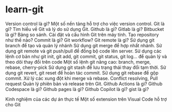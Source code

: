 # learn-git

Version control là gì? Một số nền tảng hỗ trợ cho việc version control.
Git là gì? Tìm hiểu về Git và lý do sử dụng Git.
Github là gì? Gitlab là gì? Bitbucket là gì? Bảng so sánh.
Cài đặt và cấu hình Git trên máy tính.
Tạo repository như thế nào?
Commit là gì?
Git workflow?
Git remote là gì?
Sử dụng git branch để tạo và quản lý nhánh
Sử dụng git merge để hợp nhất nhánh.
Sử dụng git remote và git push/pull để đồng bộ code lên server.
Sử dụng các lệnh cơ bản như git init, git add, git commit, git status, git log... để quản lý và theo dõi thay đổi trên code
Một số lệnh git nâng cao: branch, merge, rebase, cherry-pick
Sử dụng git stash để lưu trạng thái thay đổi tạm thời.
Sử dụng git revert, git reset để hoàn tác commit.
Sử dụng git rebase để gộp commit.
Xử lý các xung đột khi merge và rebase. Conflict resolving, Pull request
Quản lý phiên bản và release trên Git.
Github Actions là gì?
Github Codespace là gì?
Github pages là gì?
Github Copilot là gì?
gist là gì?

Kinh nghiệm của các dự án thực tế
Một số extension trên Visual Code hỗ trợ cho Git
